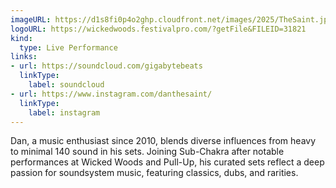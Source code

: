 ```yaml
---
imageURL: https://d1s8fi0p4o2ghp.cloudfront.net/images/2025/TheSaint.jpg
logoURL: https://wickedwoods.festivalpro.com/?getFile&FILEID=31821
kind:
  type: Live Performance
links:
- url: https://soundcloud.com/gigabytebeats
  linkType:
    label: soundcloud
- url: https://www.instagram.com/danthesaint/
  linkType:
    label: instagram
---
```

 Dan, a music enthusiast since 2010, blends diverse influences from heavy to minimal 140 sound in his sets. Joining Sub-Chakra after notable performances at Wicked Woods and Pull-Up, his curated sets reflect a deep passion for soundsystem music, featuring classics, dubs, and rarities.